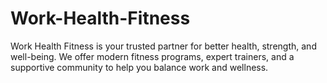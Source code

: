 # Work-Health-Fitness
Work Health Fitness is your trusted partner for better health, strength, and well-being. We offer modern fitness programs, expert trainers, and a supportive community to help you balance work and wellness.
